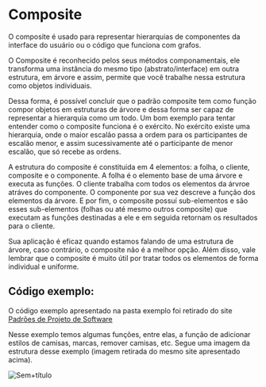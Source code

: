 # Composite

 O composite é usado para representar hierarquias de componentes da interface do usuário ou o código que funciona com grafos.

 O Composite é reconhecido pelos seus métodos componamentais, ele transforma uma instância do mesmo tipo (abstrato/interface) em outra estrutura, em árvore
e assim, permite que você trabalhe nessa estrutura como objetos individuais.

 Dessa forma, é possível concluir que o padrão composite tem como função compor objetos em estruturas de árvore e dessa forma ser capaz de representar a hierarquia como um todo.
Um bom exemplo para tentar entender como o composite funciona é o exército. No exército existe uma hierarquia, onde o maior escalão passa a ordem para os participantes
de escalão menor, e assim sucessivamente até o participante de menor escalão, que só recebe as ordens.

 A estrutura do composite é constituida em 4 elementos: a folha, o cliente, composite e o componente.
A folha é o elemento base de uma árvore e executa as funções.
O cliente trabalha com todos os elementos da árvroe atráves do componente.
O componente por sua vez descreve a função dos elementos da árvore.
E por fim, o composite possuí sub-elementos e são esses sub-elementos (folhas ou até mesmo outros composite) que executam as funções destinadas a ele e em seguida
retornam os resultados para o cliente.

 Sua aplicação é eficaz quando estamos falando de uma estrutura de árvore, caso contrário, o composite não é a melhor opção. Além disso, vale lembrar 
que o composite é muito útil por tratar todos os elementos de forma individual e uniforme.

 ## Código exemplo:
O código exemplo apresentado na pasta exemplo foi retirado do site [Padrões de Projeto de Software](http://padroesdeprojetodesoftware.blogspot.com/2012/06/nome-e-classificacao-do-padrao.html)

Nesse exemplo temos algumas funções, entre elas, a função de adicionar estilos de camisas, marcas, remover camisas, etc. Segue uma imagem da estrutura desse exemplo (imagem
retirada do mesmo site apresentado acima).

![Sem+título](https://user-images.githubusercontent.com/71103252/93113738-f9355680-f68f-11ea-8429-920be2fac936.png)

